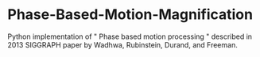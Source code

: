 # Phase-Based-Motion-Magnification
Python implementation of " Phase based motion processing " described in 2013 SIGGRAPH paper by Wadhwa, Rubinstein, Durand, and Freeman.
